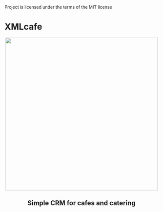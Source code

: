 Project is licensed under the terms of the MIT license
# XMLcafe
<p align="center"><img width="500px" src="https://vk173.github.io/xmlcafe/img/xmlcafe.svg"></p>
<h2 align="center">Simple CRM for cafes and catering</h2>
